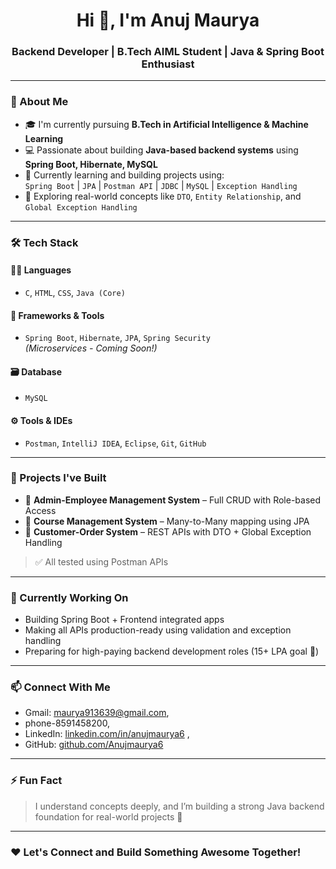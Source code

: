 <h1 align="center">Hi 👋, I'm Anuj Maurya</h1>
<h3 align="center">Backend Developer | B.Tech AIML Student | Java & Spring Boot Enthusiast</h3>

---

### 🚀 About Me
- 🎓 I'm currently pursuing **B.Tech in Artificial Intelligence & Machine Learning**  
- 💻 Passionate about building **Java-based backend systems** using **Spring Boot, Hibernate, MySQL**
- 🌱 Currently learning and building projects using:  
  `Spring Boot` | `JPA` | `Postman API` | `JDBC` | `MySQL` | `Exception Handling`
- 🧠 Exploring real-world concepts like `DTO`, `Entity Relationship`, and `Global Exception Handling`

---

### 🛠️ Tech Stack

#### 👨‍💻 Languages
- `C`, `HTML`, `CSS`, `Java (Core)`

#### 🚀 Frameworks & Tools
- `Spring Boot`, `Hibernate`, `JPA`, `Spring Security`  
  *(Microservices - Coming Soon!)*

#### 🗃️ Database
- `MySQL`

#### ⚙️ Tools & IDEs
- `Postman`, `IntelliJ IDEA`, `Eclipse`, `Git`, `GitHub`
---

### 🔨 Projects I've Built
- 🔹 **Admin-Employee Management System** – Full CRUD with Role-based Access  
- 🔹 **Course Management System** – Many-to-Many mapping using JPA  
- 🔹 **Customer-Order System** – REST APIs with DTO + Global Exception Handling  
> ✅ All tested using Postman APIs

---

### 📌 Currently Working On
- Building Spring Boot + Frontend integrated apps  
- Making all APIs production-ready using validation and exception handling  
- Preparing for high-paying backend development roles (15+ LPA goal 🚀)

---

### 📫 Connect With Me
- Gmail: maurya913639@gmail.com,
- phone-8591458200,
- LinkedIn: [linkedin.com/in/anujmaurya6](https://linkedin.com/in/anujmaurya6) ,
- GitHub: [github.com/Anujmaurya6](https://github.com/Anujmaurya6)

---

### ⚡ Fun Fact
> I understand concepts deeply, and I’m building a strong Java backend foundation for real-world projects 🚀

---

### ❤️ Let's Connect and Build Something Awesome Together!

